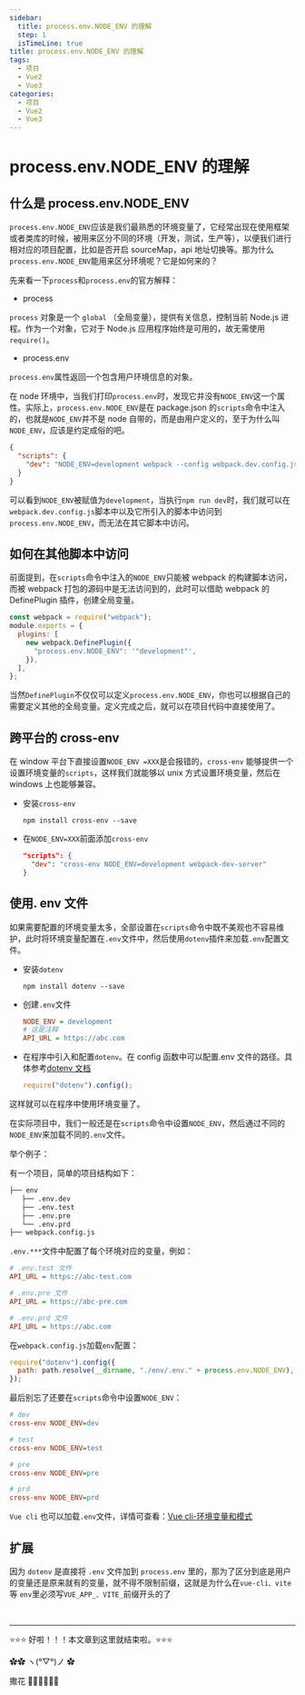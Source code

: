 ```yaml
---
sidebar:
  title: process.env.NODE_ENV 的理解
  step: 1
  isTimeLine: true
title: process.env.NODE_ENV 的理解
tags:
  - 项目
  - Vue2
  - Vue3
categories:
  - 项目
  - Vue2
  - Vue3
---
```


# process.env.NODE_ENV 的理解

## 什么是 process.env.NODE_ENV

`process.env.NODE_ENV`应该是我们最熟悉的环境变量了，它经常出现在使用框架或者类库的时候，被用来区分不同的环境（开发，测试，生产等），以便我们进行相对应的项目配置，比如是否开启 sourceMap，api 地址切换等。那为什么`process.env.NODE_ENV`能用来区分环境呢？它是如何来的？

先来看一下`process`和`process.env`的官方解释：

- process

`process` 对象是一个 `global` （全局变量），提供有关信息，控制当前 Node.js 进程。作为一个对象，它对于 Node.js 应用程序始终是可用的，故无需使用 `require()`。

- process.env

`process.env`属性返回一个包含用户环境信息的对象。

在 node 环境中，当我们打印`process.env`时，发现它并没有`NODE_ENV`这一个属性。实际上，`process.env.NODE_ENV`是在 package.json 的`scripts`命令中注入的，也就是`NODE_ENV`并不是 node 自带的，而是由用户定义的，至于为什么叫`NODE_ENV`，应该是约定成俗的吧。

```json
{
  "scripts": {
    "dev": "NODE_ENV=development webpack --config webpack.dev.config.js"
  }
}
```

可以看到`NODE_ENV`被赋值为`development`，当执行`npm run dev`时，我们就可以在 `webpack.dev.config.js`脚本中以及它所引入的脚本中访问到`process.env.NODE_ENV`，而无法在其它脚本中访问。

## 如何在其他脚本中访问

前面提到，在`scripts`命令中注入的`NODE_ENV`只能被 webpack 的构建脚本访问，而被 webpack 打包的源码中是无法访问到的，此时可以借助 webpack 的 DefinePlugin 插件，创建全局变量。

```js
const webpack = require("webpack");
module.exports = {
  plugins: [
    new webpack.DefinePlugin({
      "process.env.NODE_ENV": '"development"',
    }),
  ],
};
```

当然`DefinePlugin`不仅仅可以定义`process.env.NODE_ENV`，你也可以根据自己的需要定义其他的全局变量。定义完成之后，就可以在项目代码中直接使用了。

## 跨平台的 cross-env

在 window 平台下直接设置`NODE_ENV =XXX`是会报错的，`cross-env` 能够提供一个设置环境变量的`scripts`，这样我们就能够以 unix 方式设置环境变量，然后在 windows 上也能够兼容。

- 安装`cross-env`

  ```shell
  npm install cross-env --save
  ```

- 在`NODE_ENV=XXX`前面添加`cross-env`

  ```json
  "scripts": {
    "dev": "cross-env NODE_ENV=development webpack-dev-server"
  }
  ```

## 使用. env 文件

如果需要配置的环境变量太多，全部设置在`scripts`命令中既不美观也不容易维护，此时将环境变量配置在`.env`文件中，然后使用`dotenv`插件来加载`.env`配置文件。

- 安装`dotenv`

  ```shell
  npm install dotenv --save
  ```

- 创建`.env`文件

  ```ini
  NODE_ENV = development
  # 这是注释
  API_URL = https://abc.com
  ```

- 在程序中引入和配置`dotenv`。在 config 函数中可以配置.env 文件的路径。具体参考[dotenv 文档](https://link.juejin.cn/?target=https%3A%2F%2Fwww.npmjs.com%2Fpackage%2Fdotenv)

  ```js
  require("dotenv").config();
  ```

这样就可以在程序中使用环境变量了。

在实际项目中，我们一般还是在`scripts`命令中设置`NODE_ENV`，然后通过不同的`NODE_ENV`来加载不同的`.env`文件。

举个例子：

有一个项目，简单的项目结构如下：

```txt
├── env
   ├── .env.dev
   ├── .env.test
   ├── .env.pre
   └── .env.prd
├── webpack.config.js
```

`.env.***`文件中配置了每个环境对应的变量，例如：

```ini
# .env.test 文件
API_URL = https://abc-test.com

# .env.pre 文件
API_URL = https://abc-pre.com

# .env.prd 文件
API_URL = https://abc.com
```

在`webpack.config.js`加载`env`配置：

```js
require("dotenv").config({
  path: path.resolve(__dirname, "./env/.env." + process.env.NODE_ENV),
});
```

最后别忘了还要在`scripts`命令中设置`NODE_ENV`：

```ini
# dev
cross-env NODE_ENV=dev

# test
cross-env NODE_ENV=test

# pre
cross-env NODE_ENV=pre

# prd
cross-env NODE_ENV=prd

```

`Vue cli` 也可以加载`.env`文件，详情可查看：[Vue cli-环境变量和模式](https://link.juejin.cn/?target=https%3A%2F%2Fcli.vuejs.org%2Fzh%2Fguide%2Fmode-and-env.html%23%E6%A8%A1%E5%BC%8F)

## 扩展

因为 `dotenv` 是直接将 `.env` 文件加到 `process.env` 里的，那为了区分到底是用户的变量还是原来就有的变量，就不得不限制前缀，这就是为什么在`vue-cli、vite`等 `env`里必须写`VUE_APP_、VITE_`前缀开头的了

<br/>

<hr />

⭐️⭐️⭐️ 好啦！！！本文章到这里就结束啦。⭐️⭐️⭐️

✿✿ ヽ(°▽°)ノ ✿

撒花 🌸🌸🌸🌸🌸🌸
